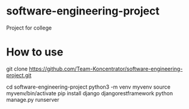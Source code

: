 # software-engineering-project
Project for college

# How to use
git clone https://github.com/Team-Koncentrator/software-engineering-project.git

cd software-engineering-project
python3 -m venv myvenv
source myvenv/bin/activate
pip install django djangorestframework
python manage.py runserver